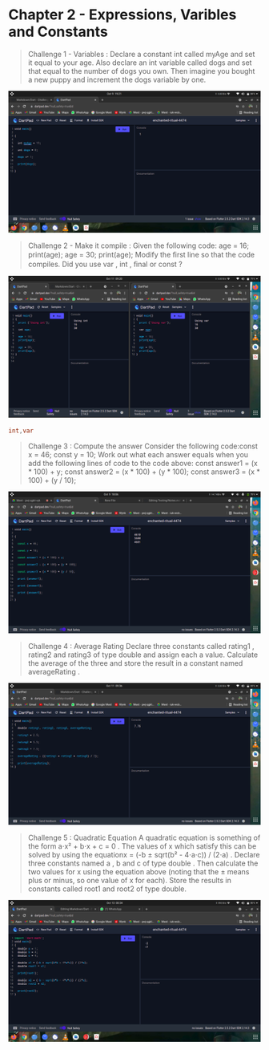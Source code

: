 # Chapter 2 - Expressions, Varibles and Constants

> Challenge 1 - Variables : Declare a constant int called myAge and set it
equal to your age. Also declare an int variable
called dogs and set that equal to the number of
dogs you own. Then imagine you bought a new
puppy and increment the dogs variable by one.

![challenge image](/Chapter2challenge1.png)

> Challenge 2 - Make it compile : 
> Given the following code:
age = 16;
print(age);
age = 30;
print(age);
Modify the ﬁrst line so that the code compiles.
Did you use var , int , ﬁnal or const ?

![challenge image](/Chapter2challenge2.png)

```Dart
int,var
```

> Challenge 3 : Compute the answer
> Consider the following code:const x = 46;
const y = 10;
Work out what each answer equals when you add
the following lines of code to the code above:
const answer1 = (x * 100) + y;
const answer2 = (x * 100) + (y * 100);
const answer3 = (x * 100) + (y / 10);

![Challenge image](/Chapter1challenge3.png)

> Challenge 4 : Average Rating
> Declare three constants called rating1 , rating2
and rating3 of type double and assign each a
value. Calculate the average of the three and
store the result in a constant named
averageRating .

![Challenge image](/Chapter2challenge4.png)

> Challenge 5 : Quadratic Equation
> A quadratic equation is something of the form
a⋅x² + b⋅x + c = 0 .
The values of x which satisfy this can be solved
by using the equationx = (-b ± sqrt(b² - 4⋅a⋅c)) / (2⋅a) .
Declare three constants named a , b and c of type
double . Then calculate the two values for x using
the equation above (noting that the ± means plus
or minus, so one value of x for each). Store the
results in constants called root1 and root2 of
type double.

![challenge image](/Chapter2challenge5.png)
